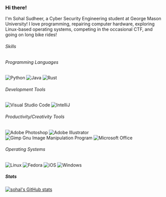 ### Hi there!

I'm Sohal Sudheer, a Cyber Security Engineering student at George Mason University! I love programming, repairing computer hardware, exploring Linux-based operating systems, competing in the occasional CTF, and going on long bike rides!

###### Skills

###### Programming Languages

![Python](https://img.shields.io/badge/python-3670A0?style=for-the-badge&logo=python&logoColor=ffdd54)
![Java](https://img.shields.io/badge/java-%23ED8B00.svg?style=for-the-badge&logo=java&logoColor=white)
![Rust](https://img.shields.io/badge/Rust-000000.svg?style=for-the-badge&logo=Rust&logoColor=white)

###### Development Tools

![Visual Studio Code](https://img.shields.io/badge/VSCode-0078d7.svg?style=for-the-badge&logo=visual-studio-code&logoColor=white)
![IntelliJ](https://img.shields.io/badge/IntelliJ%20IDEA-000000.svg?style=for-the-badge&logo=IntelliJ-IDEA&logoColor=white)

###### Productivity/Creativity Tools

![Adobe Photoshop](https://img.shields.io/badge/photoshop-%2331A8FF.svg?style=for-the-badge&logo=adobephotoshop&logoColor=white)
![Adobe Illustrator](https://img.shields.io/badge/illustrator-%23FF9A00.svg?style=for-the-badge&logo=adobeillustrator&logoColor=white)
![Gimp Gnu Image Manipulation Program](https://img.shields.io/badge/Gimp-657D8B?style=for-the-badge&logo=gimp&logoColor=FFFFFF)
![Microsoft Office](https://img.shields.io/badge/Microsoft_Office-D83B01?style=for-the-badge&logo=microsoft-office&logoColor=white)

###### Operating Systems

![Linux](https://img.shields.io/badge/Linux-FCC624.svg?style=for-the-badge&logo=Linux&logoColor=black)
![Fedora](https://img.shields.io/badge/Fedora-51A2DA.svg?style=for-the-badge&logo=Fedora&logoColor=white)
![iOS](https://img.shields.io/badge/iOS-000000.svg?style=for-the-badge&logo=Apple&logoColor=white)
![Windows](https://img.shields.io/badge/Windows-0078D6.svg?style=for-the-badge&logo=Windows&logoColor=white)

##### Stats

[![sohal's GitHub stats](https://github-readme-stats-hazel-psi.vercel.app/api?username=sohalsdr&show_icons=true&theme=transparent&include_all_commits=true&count_private=true)](https://github.com/anuraghazra/github-readme-stats)
